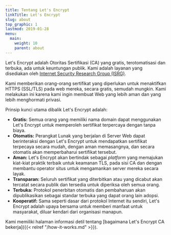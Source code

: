 ```yaml
---
title: Tentang Let's Encrypt
linkTitle: Let's Encrypt
slug: about
top_graphic: 1
lastmod: 2019-01-28
menu:
  main:
    weight: 10
    parent: about
---
```


Let's Encrypt adalah Otoritas Sertifikasi (CA) yang gratis, terotomatisasi dan terbuka, ada untuk keuntungan publik. Kami adalah layanan yang disediakan oleh [Internet Security Research Group (ISRG)](https://www.abetterinternet.org/).

Kami memberikan orang-orang sertifikat yang diperlukan untuk menaktifkan HTTPS (SSL/TLS) pada web mereka, secara gratis, semudah mungkin. Kami melakukan ini karena kami ingin membuat Web yang lebih aman dan yang lebih menghormati privasi.

Prinsip kunci utama dibalik Let's Encrypt adalah:

* <strong>Gratis:</strong> Semua orang yang memiliki nama domain dapat menggunakan Let's Encrypt untuk memperoleh sertifikat terpercaya dengan tanpa biaya.
* <strong>Otomatis:</strong> Perangkat Lunak yang berjalan di Server Web dapat berinteraksi dengan Let's Encrypt untuk mendapatkan sertifikat terpecaya secara mudah, dengan aman memasangnya, dan secara otomatis akan memperbaharui sertifikat tersebut.
* <strong>Aman:</strong> Let's Encrypt akan bertindak sebagai *platform* yang memajukan kiat-kiat praktik terbaik untuk keamanan TLS, pada sisi CA dan dengan membantu operator situs untuk mengamankan server mereka secara layak.
* <strong>Transparan:</strong> Seluruh sertifikat yang diterbitkan atau yang dicabut akan tercatat secara publik dan tersedia untuk diperiksa oleh semua orang.
* <strong>Terbuka:</strong> Protokol penerbitan otomatis dan pembaharuan akan dipublikasikan sebagai standar terbuka yang dapat orang lain adopsi.
* <strong>Kooperatif:</strong> Sama seperti dasar dari protokol Internet itu sendiri, Let's Encrypt adalah upaya bersama untuk memberi manfaat untuk masyarakat, diluar kendari dari organisasi manapun.

Kami memiliki halaman informasi detil tentang [bagaimana Let's Encrypt CA bekerja]({{< relref "/how-it-works.md" >}}).
